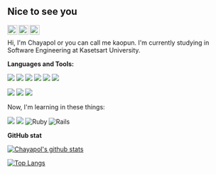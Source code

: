 ## Nice to see you
<div>
<a href="https://www.instagram.com/kao.cyp/">
  <img align="left" alt="Kaopun's Instagram" width="22px" src="https://cdn.jsdelivr.net/npm/simple-icons@v3/icons/instagram.svg" />
</a>
<a href="https://twitter.com/darkgamepawa">
  <img align="left" alt="Kaopun | Twitter" width="22px" src="https://cdn.jsdelivr.net/npm/simple-icons@v3/icons/twitter.svg" />
</a>
<a href="https://www.facebook.com/chayapol.chipongsawalee">
  <img align="left" alt="Kaopun | Facebook" width="22px" src="https://cdn.jsdelivr.net/npm/simple-icons@v3/icons/facebook.svg" />
</a>
</div>

</br>

Hi, I'm Chayapol or you can call me kaopun. I'm currently studying in Software Engineering at Kasetsart University.


**Languages and Tools:**  

<img src="https://img.shields.io/badge/python%20-%2314354C.svg?&style=for-the-badge&logo=python&logoColor=white"/> <img src="https://img.shields.io/badge/java-%23ED8B00.svg?&style=for-the-badge&logo=java&logoColor=white"/> <img src="https://img.shields.io/badge/html5%20-%23E34F26.svg?&style=for-the-badge&logo=html5&logoColor=white"/> <img src="https://img.shields.io/badge/css3%20-%231572B6.svg?&style=for-the-badge&logo=css3&logoColor=white"/> 
<img src="https://img.shields.io/badge/c++%20-%2300599C.svg?&style=for-the-badge&logo=c%2B%2B&ogoColor=white"/> <img src="https://img.shields.io/badge/javascript%20-%23323330.svg?&style=for-the-badge&logo=javascript&logoColor=%23F7DF1E"/>

<img src="https://img.shields.io/badge/git%20-%23F05033.svg?&style=for-the-badge&logo=git&logoColor=white"/> <img src="https://img.shields.io/badge/tailwindcss%20-%2338B2AC.svg?&style=for-the-badge&logo=tailwind-css&logoColor=white"/>
 <img src="https://img.shields.io/badge/django%20-%23092E20.svg?&style=for-the-badge&logo=django&logoColor=white"/> 

Now, I'm learning in these things:

<img src="https://img.shields.io/badge/typescript%20-%23007ACC.svg?&style=for-the-badge&logo=typescript&logoColor=white"/> <img src="https://img.shields.io/badge/react%20-%2320232a.svg?&style=for-the-badge&logo=react&logoColor=%2361DAFB"/> <img alt="Ruby" src="https://img.shields.io/badge/ruby-%23CC342D.svg?&style=for-the-badge&logo=ruby&logoColor=white"/> <img alt="Rails" src="https://img.shields.io/badge/rails%20-%23CC0000.svg?&style=for-the-badge&logo=ruby-on-rails&logoColor=white"/>


**GitHub stat**

[![Chayapol's github stats](https://github-readme-stats.vercel.app/api?username=Chayapol-c&theme=dracula)](https://github.com/Chayapol-c/github-readme-stats)

[![Top Langs](https://github-readme-stats.vercel.app/api/top-langs/?username=Chayapol-c&layout=compact&theme=dracula)](https://github.com/Chayapol-c/github-readme-stats)
